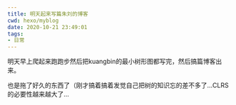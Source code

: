 ```yaml
---
title: 明天起来写篇朱刘的博客
cwd: hexo/myblog
date: 2020-10-21 23:49:01
tags:
- 日常
---
```


明天早上爬起来跑跑步然后把kuangbin的最小树形图都写完，然后搞篇博客出来。

也是拖了好久的东西了（刚才搞着搞着发觉自己把树的知识忘的差不多了...CLRS的必要性越来越大了...

